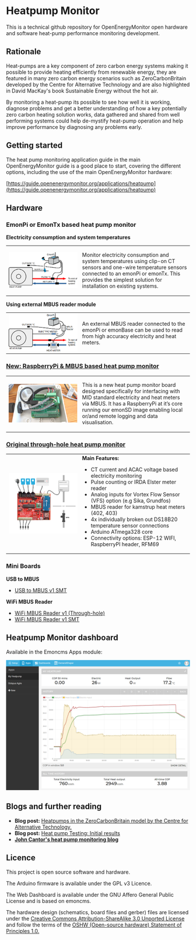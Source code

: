# Heatpump Monitor

This is a technical github repository for OpenEnergyMonitor open hardware and software heat-pump performance monitoring development.

## Rationale

Heat-pumps are a key component of zero carbon energy systems making it possible to provide heating efficiently from renewable energy, they are featured in many zero carbon energy scenarios such as ZeroCarbonBritain developed by the Centre for Alternative Technology and are also highlighted in David MacKay's book Sustainable Energy without the hot air.

By monitoring a heat-pump its possible to see how well it is working, diagnose problems and get a better understanding of how a key potentially zero carbon heating solution works, data gathered and shared from well performing systems could help de-mystify heat-pump operation and help improve performance by diagnosing any problems early.

## Getting started

The heat pump monitoring application guide in the main OpenEnergyMonitor guide is a good place to start, covering the different options, including the use of the main OpenEnergyMonitor hardware:

[https://guide.openenergymonitor.org/applications/heatpump](https://guide.openenergymonitor.org/applications/heatpump)

## Hardware

### EmonPi or EmonTx based heat pump monitor

**Electricity consumption and system temperatures**

<table>
<tr><td width="40%">
<img src="images/config/hpmon_config_emonpi_ct_temps.png">
</td><td>
<p>Monitor electricity consumption and system temperatures using clip-on CT sensors and one-wire temperature sensors connected to an emonPi or emonTx. This provides the simplest solution for installation on existing systems.</p>
</td>
</tr>
</table>

**Using external MBUS reader module**

<table>
<tr><td style="width:40%">
<img src="images/config/hpmon_config_emonpi_mbus.png">
</td><td>
<p>An external MBUS reader connected to the emonPi or emonBase can be used to read from high accuracy electricity and heat meters.</p>
</td>
</tr>
</table>

### [New: RaspberryPi & MBUS based heat pump monitor](HeatpumpMonitorPi)

<table>
<tr><td style="width:40%">
<img src="HeatpumpMonitorPi/images/heatpump_monitor_connected.jpg">
</td><td>
<p>This is a new heat pump monitor board designed specifically for interfacing with MID standard electricity and heat meters via MBUS. It has a RaspberryPi at it’s core running our emonSD image enabling local or/and remote logging and data visualisation.</p>
</td>
</tr>
</table>

### [Original through-hole heat pump monitor](HeatpumpMonitorTH)

<table>
<tr><td style="width:40%">
<img src="HeatpumpMonitorTH/images/HPgraphic.png">
</td><td>
<b>Main Features:</b><br>
<ul>
<li>CT current and ACAC voltage based electricity monitoring</li>
<li>Pulse counting or IRDA Elster meter reader</li>
<li>Analog inputs for Vortex Flow Sensor (VFS) option (e.g Sika, Grundfos)</li>
<li>MBUS reader for kamstrup heat meters (402, 403)</li>
<li>4x individually broken out DS18B20 temperature sensor connections</li>
<li>Arduino ATmega328 core</li>
<li>Connectivity options: ESP-12 WIFI, RaspberryPI header, RFM69</li>
</ul>
</td>
</tr>
</table>

### Mini Boards

**USB to MBUS**

- [USB to MBUS v1 SMT](https://github.com/openenergymonitor/HeatpumpMonitor/tree/master/USB_MBUS_Reader)

**WiFi MBUS Reader**

- [WiFi MBUS Reader v1 (Through-hole)](https://github.com/openenergymonitor/HeatpumpMonitor/tree/master/Hardware/WiFi_MBUS_Reader/v1_TH)
- [WiFi MBUS Reader v1 SMT](https://github.com/openenergymonitor/HeatpumpMonitor/tree/master/Hardware/WiFi_MBUS_Reader/v1)

## Heatpump Monitor dashboard

Available in the Emoncms Apps module:

![emoncms_hpmon_app_1.png](HeatpumpMonitorTH/images/emoncms_hpmon_app_1.png)

## Blogs and further reading

- **Blog post:** [Heatpumps in the ZeroCarbonBritain model by the Centre for Alternative Technology.](https://blog.openenergymonitor.org/2015/12/heatpumps-in-zerocarbonbritain-model-by)
- **Blog post:** [Heat pump Testing: Initial results](https://blog.openenergymonitor.org/2016/02/heat-pump-testing-initial-results)
- **[John Cantor's heat pump monitoring blog](https://heatpumps.co.uk/technical/energy-monitoring)**

## Licence

This project is open source software and hardware.

The Arduino firmware is available under the GPL v3 Licence. 

The Web Dashboard is available under the GNU Affero General Public License and is based on emoncms.

The hardware design (schematics, board files and gerber) files are licensed under the [Creative Commons Attribution-ShareAlike 3.0 Unported License](http://creativecommons.org/licenses/by-sa/3.0/) and follow the terms of the [OSHW (Open-source hardware) Statement of Principles 1.0.](http://freedomdefined.org/OSHW)
